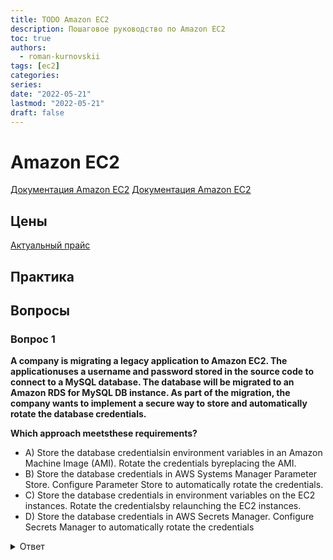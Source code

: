 ```yaml
---
title: TODO Amazon EC2
description: Пошаговое руководство по Amazon EC2
toc: true
authors:
  - roman-kurnovskii
tags: [ec2]
categories:
series:
date: "2022-05-21"
lastmod: "2022-05-21"
draft: false
---
```


# Amazon EC2

[Документация Amazon EC2](https://aws.amazon.com/ru/ec2/)
[Документация Amazon EC2](https://docs.aws.amazon.com/ec2/?id=docs_gateway)


## Цены

[Актуальный прайс](https://aws.amazon.com/ru/ec2/pricing/)


## Практика

## Вопросы

### Вопрос 1

**A company is migrating a legacy application to Amazon EC2. The applicationuses a username and password stored in the source code to connect to a MySQL database. The database will be migrated to an Amazon RDS for MySQL DB instance. As part of the migration, the company wants to implement a secure way to store and automatically rotate the database credentials.**

**Which approach meetsthese requirements?**

- A) Store the database credentialsin environment variables in an Amazon Machine Image (AMI). Rotate the credentials byreplacing the AMI.
- B) Store the database credentials in AWS Systems Manager Parameter Store. Configure Parameter Store to automatically rotate the credentials.
- C) Store the database credentials in environment variables on the EC2 instances. Rotate the credentialsby relaunching the EC2 instances.
- D) Store the database credentials in AWS Secrets Manager. Configure Secrets Manager to automatically rotate the credentials

<details>
<summary>Ответ</summary>
<div>
<h4>Правильный ответ: D</h4>

D – [AWS Secrets Manager](https://aws.amazon.com/ru/secrets-manager/) helps to protect the credentialsneeded to access databases,applications,services, and other IT resources. The service enables usersto easily rotate, manage, and retrieve database credentials, API keys, and other secrets throughout their lifecycle. Users and applications retrieve secrets with a call to the Secrets Manager APIs, eliminating the need to hardcode sensitive information in plaintext. Secrets Manager offers [secret rotation](https://aws.amazon.com/ru/blogs/security/rotate-amazon-rds-database-credentials-automatically-with-aws-secrets-manager/) with built-in integration for Amazon RDS, Amazon Redshift, and Amazon DocumentDB.

</div>
</details>